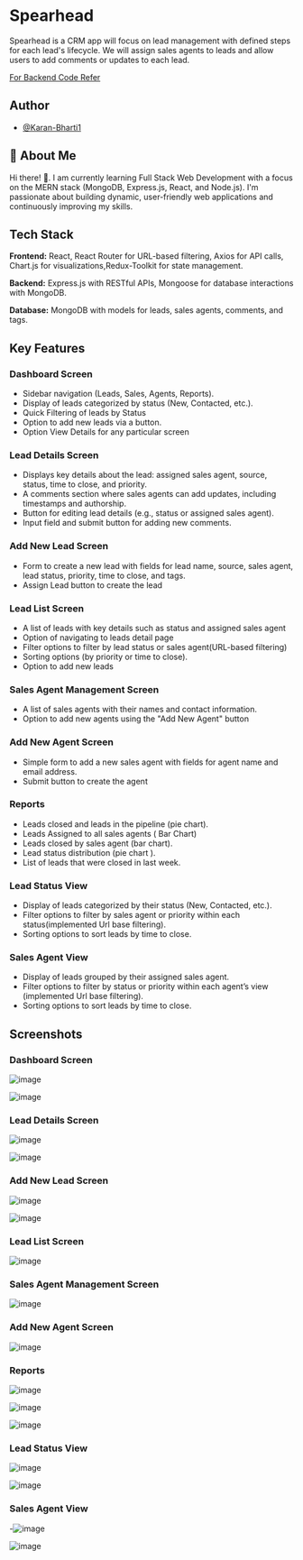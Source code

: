 
# Spearhead

Spearhead is a CRM app will focus on lead management with defined steps for each lead's lifecycle.
We will assign sales agents to leads and allow users to add comments or updates to each lead.

[For Backend Code Refer](https://github.com/Karan-Bharti1/spearhead-backend)

## Author

- [@Karan-Bharti1](https://github.com/Karan-Bharti1)



## 🚀 About Me
Hi there! 👋.
I am currently learning Full Stack Web Development with a focus on the MERN stack (MongoDB, Express.js, React, and Node.js). I'm passionate about building dynamic, user-friendly web applications and continuously improving my skills.

## Tech Stack

**Frontend:** React, React Router for URL-based filtering, Axios for API calls, Chart.js for visualizations,Redux-Toolkit for state management.

**Backend:** Express.js with RESTful APIs, Mongoose for database interactions with MongoDB.

**Database:** MongoDB with models for leads, sales agents, comments, and tags.

## Key Features

### Dashboard Screen
- Sidebar navigation (Leads, Sales, Agents, Reports).
- Display of leads categorized by status (New, Contacted, etc.).
- Quick Filtering of leads by Status
- Option to add new leads via a button.
- Option View Details for any particular screen

### Lead Details Screen
- Displays key details about the lead: assigned sales agent, source, status, time to close, and priority.
- A comments section where sales agents can add updates, including timestamps and authorship.
- Button for editing lead details (e.g., status or assigned sales agent).
- Input field and submit button for adding new comments.

### Add New Lead Screen
- Form to create a new lead with fields for lead name, source, sales agent, lead status, priority, time to close, and tags.
- Assign Lead button to create the lead

### Lead List Screen
- A list of leads with key details such as status and assigned sales agent
- Option of navigating to leads detail page
- Filter options to filter by lead status or sales agent(URL-based filtering)
- Sorting options (by priority or time to close).
- Option to add new leads

### Sales Agent Management Screen
- A list of sales agents with their names and contact information.
- Option to add new agents using the "Add New Agent" button

### Add New Agent Screen
- Simple form to add a new sales agent with fields for agent name and email address.
- Submit button to create the agent

### Reports
- Leads closed and leads in the pipeline (pie chart).
- Leads Assigned to all sales agents ( Bar Chart)
- Leads closed by sales agent (bar chart).
- Lead status distribution (pie chart ).
- List of leads that were closed in last week.

### Lead Status View

- Display of leads categorized by their status (New, Contacted, etc.).
- Filter options to filter by sales agent or priority within each status(implemented Url base filtering).
- Sorting options to sort leads by time to close.

### Sales Agent View

- Display of leads grouped by their assigned sales agent.
- Filter options to filter by status or priority within each agent’s view (implemented Url base filtering).
- Sorting options to sort leads by time to close.


## Screenshots

### Dashboard Screen
![image](https://github.com/user-attachments/assets/695c4f96-7976-43d7-9aed-6c55e0a12841)

![image](https://github.com/user-attachments/assets/b411df03-25a0-4545-aac7-01c81c7148cb)


### Lead Details Screen
![image](https://github.com/user-attachments/assets/b4dd1635-7a86-48ed-be0f-3eeaca36e9ea)

![image](https://github.com/user-attachments/assets/fa2af484-1c8e-4f5e-932f-b2ed82b7b5e9)


### Add New Lead Screen
![image](https://github.com/user-attachments/assets/c85a9329-3c4a-404f-867b-ce9dfcbcd7aa)

![image](https://github.com/user-attachments/assets/b4a6701e-0549-42c5-bd03-8d4c9cd9aa39)


### Lead List Screen
![image](https://github.com/user-attachments/assets/1b377ca0-204e-43a1-9dc2-6215f26cb785)


### Sales Agent Management Screen
![image](https://github.com/user-attachments/assets/0225b42e-4b4d-41e9-839e-148ba993dedb)


### Add New Agent Screen
![image](https://github.com/user-attachments/assets/907091e6-98f8-4247-9e26-95890ad7c2d6)


### Reports
![image](https://github.com/user-attachments/assets/1045cd13-ce7d-4057-ba54-dbadf63e645e)

![image](https://github.com/user-attachments/assets/d35347d8-12a0-4a8b-9ff7-f0a805cecd7a)

![image](https://github.com/user-attachments/assets/79815e34-31bd-4738-be5b-4abf61f2514d)


### Lead Status View
![image](https://github.com/user-attachments/assets/d52689cc-962d-4f29-8f59-5f43bf1319b1)

![image](https://github.com/user-attachments/assets/d42be379-454b-4739-847f-fb35bc526ede)


### Sales Agent View
-![image](https://github.com/user-attachments/assets/8be92cc4-b4f1-43d6-a0d8-73e1f935bb34)

![image](https://github.com/user-attachments/assets/6c0af905-c638-4ddc-afe1-cc025750af22)

